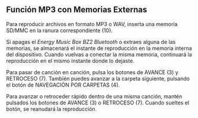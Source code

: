 ## Función MP3 con Memorias Externas

Para reproducir archivos en formato MP3 o WAV, inserta una memoria SD/MMC en la ranura correspondiente (10).

Si apagas el *Energy Music Box BZ2 Bluetooth* o extraes alguna de las memorias, se almacenará el instante de reproducción en la memoria interna del dispositivo. Cuando vuelvas a conectar la misma memoria, continuará la reproducción en el mismo instante donde lo dejaste.

Para pasar de canción en canción, pulsa los botones de AVANCE (3) y RETROCESO (7). También puedes avanzar a la carpeta siguiente, pulsando el botón de NAVEGACIÓN POR CARPETAS (4).

Para avanzar o retroceder rápido dentro de una misma canción, mantén pulsados los botones de AVANCE (3) o RETROCESO (7). Cuando sueltes el botón, se reanudará la reproducción.
